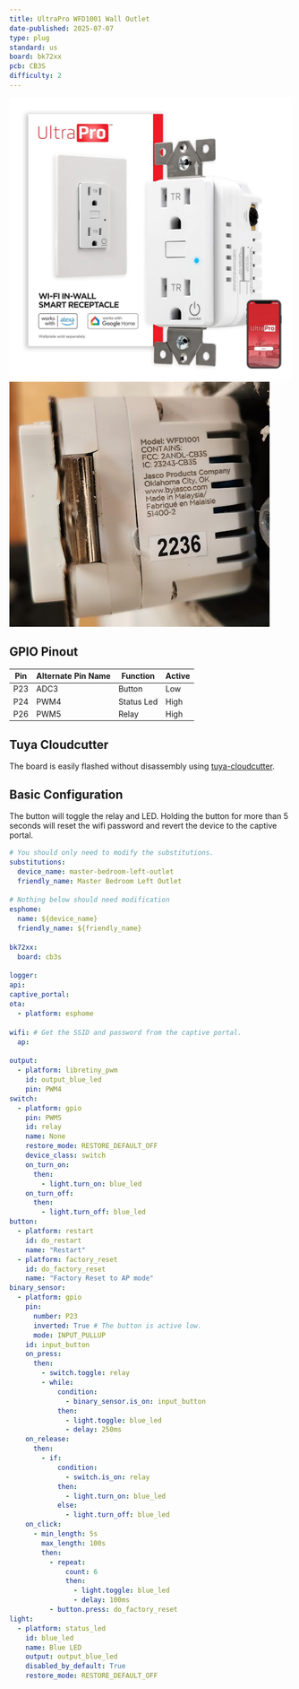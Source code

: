 ```yaml
---
title: UltraPro WFD1001 Wall Outlet
date-published: 2025-07-07
type: plug
standard: us
board: bk72xx
pcb: CB3S
difficulty: 2
---
```


![Device Front](./ultrapro-wfd1001-wall-outlet-v1.0.4.jpg "Device Front")
![Device Label](./ultrapro-wfd1001-label-sticker.png "Device Label")

## GPIO Pinout

| Pin | Alternate Pin Name | Function   | Active |
| --- | ------------------ | ---------- | ------ |
| P23 | ADC3               | Button     | Low    |
| P24 | PWM4               | Status Led | High   |
| P26 | PWM5               | Relay      | High   |

## Tuya Cloudcutter

The board is easily flashed without disassembly using
[tuya-cloudcutter](https://github.com/tuya-cloudcutter/tuya-cloudcutter).

## Basic Configuration

The button will toggle the relay and LED. Holding the button for more
than 5 seconds will reset the wifi password and revert the device to
the captive portal.

```yaml
# You should only need to modify the substitutions.
substitutions:
  device_name: master-bedroom-left-outlet
  friendly_name: Master Bedroom Left Outlet

# Nothing below should need modification
esphome:
  name: ${device_name}
  friendly_name: ${friendly_name}

bk72xx:
  board: cb3s

logger:
api:
captive_portal:
ota:
  - platform: esphome

wifi: # Get the SSID and password from the captive portal.
  ap:

output:
  - platform: libretiny_pwm
    id: output_blue_led
    pin: PWM4
switch:
  - platform: gpio
    pin: PWM5
    id: relay
    name: None
    restore_mode: RESTORE_DEFAULT_OFF
    device_class: switch
    on_turn_on:
      then:
        - light.turn_on: blue_led
    on_turn_off:
      then:
        - light.turn_off: blue_led
button:
  - platform: restart
    id: do_restart
    name: "Restart"
  - platform: factory_reset
    id: do_factory_reset
    name: "Factory Reset to AP mode"
binary_sensor:
  - platform: gpio
    pin:
      number: P23
      inverted: True # The button is active low.
      mode: INPUT_PULLUP
    id: input_button
    on_press:
      then:
        - switch.toggle: relay
        - while:
            condition:
              - binary_sensor.is_on: input_button
            then:
              - light.toggle: blue_led
              - delay: 250ms
    on_release:
      then:
        - if:
            condition:
              - switch.is_on: relay
            then:
              - light.turn_on: blue_led
            else:
              - light.turn_off: blue_led
    on_click:
      - min_length: 5s
        max_length: 100s
        then:
          - repeat:
              count: 6
              then:
                - light.toggle: blue_led
                - delay: 100ms
          - button.press: do_factory_reset
light:
  - platform: status_led
    id: blue_led
    name: Blue LED
    output: output_blue_led
    disabled_by_default: True
    restore_mode: RESTORE_DEFAULT_OFF
```
